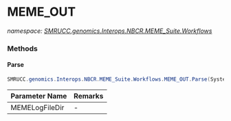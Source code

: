 ﻿# MEME_OUT
_namespace: [SMRUCC.genomics.Interops.NBCR.MEME_Suite.Workflows](./index.md)_





### Methods

#### Parse
```csharp
SMRUCC.genomics.Interops.NBCR.MEME_Suite.Workflows.MEME_OUT.Parse(System.String)
```


|Parameter Name|Remarks|
|--------------|-------|
|MEMELogFileDir|-|



